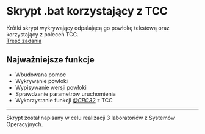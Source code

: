 # Skrypt .bat korzystający z TCC

Krótki skrypt wykrywający odpalającą go powłokę tekstową oraz korzystający z poleceń TCC.  
[Treść zadania](Ćwiczenie_3_SO.pdf)

## Najważniejsze funkcje
* Wbudowana pomoc
* Wykrywanie powłoki
* Wypisywanie wersji powłoki
* Sprawdzanie parametrów uruchomienia
* Wykorzystanie funkcji [_@CRC32_](https://jpsoft.com/help/f_crc32.htm) z TCC

--------------------------

Skrypt został napisany w celu realizacji 3 laboratoriów z Systemów Operacyjnych.
